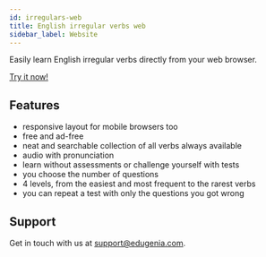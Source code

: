 ```yaml
---
id: irregulars-web
title: English irregular verbs web
sidebar_label: Website
---
```


Easily learn English irregular verbs directly from your web browser.

<a class="button button--primary button--lg" href="/irregular/" target="_blank">
   Try it now!
</a>

## Features

* responsive layout for mobile browsers too
* free and ad-free
* neat and searchable collection of all verbs always available
* audio with pronunciation
* learn without assessments or challenge yourself with tests
* you choose the number of questions
* 4 levels, from the easiest and most frequent to the rarest verbs
* you can repeat a test with only the questions you got wrong

## Support

Get in touch with us at [support@edugenia.com](mailto:support@edugenia.com).
